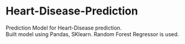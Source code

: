 # Heart-Disease-Prediction
Prediction Model for Heart-Disease prediction.   
Built model using Pandas, SKlearn.
Random Forest Regressor is used.

